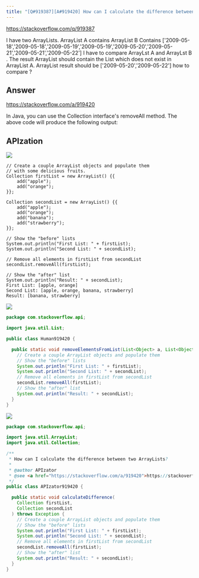 ```yaml
---
title: "[Q#919387][A#919420] How can I calculate the difference between two ArrayLists?"
---
```


https://stackoverflow.com/q/919387

I have two ArrayLists.
ArrayList A contains
ArrayList B Contains [&#x27;2009-05-18&#x27;,&#x27;2009-05-18&#x27;,&#x27;2009-05-19&#x27;,&#x27;2009-05-19&#x27;,&#x27;2009-05-20&#x27;,&#x27;2009-05-21&#x27;,&#x27;2009-05-21&#x27;,&#x27;2009-05-22&#x27;]
I have to compare ArrayLst A and ArrayLst B . The result ArrayList
 should contain the  List which does not exist in ArrayList A.
ArrayList result should be
[&#x27;2009-05-20&#x27;,&#x27;2009-05-22&#x27;]
how to compare ?

## Answer

https://stackoverflow.com/a/919420

In Java, you can use the Collection interface&#x27;s removeAll method.
The above code will produce the following output:

## APIzation

<div class="code-3columns-row">

<div class="code-3columns-column">

<div><img src="/stackoverflow.png" /></div>

```plain
// Create a couple ArrayList objects and populate them
// with some delicious fruits.
Collection firstList = new ArrayList() {{
    add("apple");
    add("orange");
}};

Collection secondList = new ArrayList() {{
    add("apple");
    add("orange");
    add("banana");
    add("strawberry");
}};

// Show the "before" lists
System.out.println("First List: " + firstList);
System.out.println("Second List: " + secondList);

// Remove all elements in firstList from secondList
secondList.removeAll(firstList);

// Show the "after" list
System.out.println("Result: " + secondList);
First List: [apple, orange]
Second List: [apple, orange, banana, strawberry]
Result: [banana, strawberry]
```

</div>

<div class="code-3columns-column">

<div><img src="/human.png" /></div>

```java
package com.stackoverflow.api;

import java.util.List;

public class Human919420 {

  public static void removeElementsFromList(List<Object> a, List<Object> b) {
    // Create a couple ArrayList objects and populate them
    // Show the "before" lists
    System.out.println("First List: " + firstList);
    System.out.println("Second List: " + secondList);
    // Remove all elements in firstList from secondList
    secondList.removeAll(firstList);
    // Show the "after" list
    System.out.println("Result: " + secondList);
  }
}

```

</div>

<div class="code-3columns-column">

<div><img src="/apizator.png" /></div>

```java
package com.stackoverflow.api;

import java.util.ArrayList;
import java.util.Collection;

/**
 * How can I calculate the difference between two ArrayLists?
 *
 * @author APIzator
 * @see <a href="https://stackoverflow.com/a/919420">https://stackoverflow.com/a/919420</a>
 */
public class APIzator919420 {

  public static void calculateDifference(
    Collection firstList,
    Collection secondList
  ) throws Exception {
    // Create a couple ArrayList objects and populate them
    // Show the "before" lists
    System.out.println("First List: " + firstList);
    System.out.println("Second List: " + secondList);
    // Remove all elements in firstList from secondList
    secondList.removeAll(firstList);
    // Show the "after" list
    System.out.println("Result: " + secondList);
  }
}

```

</div>

</div>